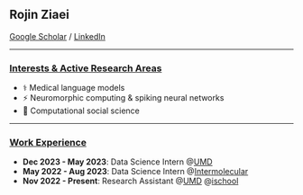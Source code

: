 ## Rojin Ziaei
<a href="https://scholar.google.com/citations?user=xzxfjp0AAAAJ&hl=en">Google Scholar</a> / <a href="https://www.linkedin.com/in/nazdim-ziaei-549725a5/">LinkedIn</a> 

---------------
### <ins>Interests & Active Research Areas</ins>
* ⚕️ Medical language models
* ⚡ Neuromorphic computing & spiking neural networks
* 🚂 Computational social science
---------------

### <ins>Work Experience</ins>
* **Dec 2023 - May 2023**: Data Science Intern @<a href="https://www.umd.edu/">UMD</a> 
* **May 2022 - Aug 2023**: Data Science Intern @<a href="https://www.emdgroup.com/en/expertise/semiconductors/custom-innovation/intermolecular.html">Intermolecular</a> 
* **Nov 2022 - Present**: Research Assistant @<a href="https://www.umd.edu/">UMD</a> @<a href="https://ischool.umd.edu">ischool</a>
